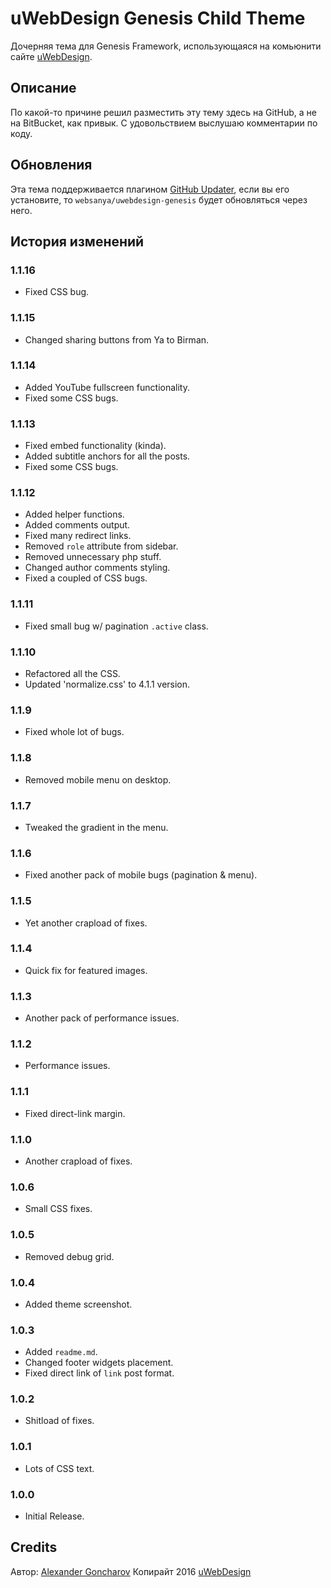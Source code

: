 # uWebDesign Genesis Child Theme

Дочерняя тема для Genesis Framework, использующаяся на комьюнити сайте [uWebDesign](https://uwebdesign.ru/).

## Описание

По какой-то причине решил разместить эту тему здесь на GitHub, а не на BitBucket, как привык. С удовольствием выслушаю комментарии по коду.

## Обновления

Эта тема поддерживается плагином [GitHub Updater](https://github.com/afragen/github-updater), если вы его установите, то `websanya/uwebdesign-genesis` будет обновляться через него.

## История изменений

### 1.1.16
* Fixed CSS bug.

### 1.1.15
* Changed sharing buttons from Ya to Birman.

### 1.1.14
* Added YouTube fullscreen functionality.
* Fixed some CSS bugs.

### 1.1.13
* Fixed embed functionality (kinda).
* Added subtitle anchors for all the posts.
* Fixed some CSS bugs.

### 1.1.12
* Added helper functions.
* Added comments output.
* Fixed many redirect links.
* Removed `role` attribute from sidebar.
* Removed unnecessary php stuff.
* Changed author comments styling.
* Fixed a coupled of CSS bugs.

### 1.1.11
* Fixed small bug w/ pagination `.active` class.

### 1.1.10
* Refactored all the CSS.
* Updated 'normalize.css' to 4.1.1 version.

### 1.1.9
* Fixed whole lot of bugs.

### 1.1.8
* Removed mobile menu on desktop.

### 1.1.7
* Tweaked the gradient in the menu.

### 1.1.6
* Fixed another pack of mobile bugs (pagination & menu).

### 1.1.5
* Yet another crapload of fixes.

### 1.1.4
* Quick fix for featured images.

### 1.1.3
* Another pack of performance issues.

### 1.1.2
* Performance issues.

### 1.1.1
* Fixed direct-link margin.

### 1.1.0
* Another crapload of fixes.

### 1.0.6
* Small CSS fixes.

### 1.0.5
* Removed debug grid.

### 1.0.4
* Added theme screenshot.

### 1.0.3
* Added `readme.md`.
* Changed footer widgets placement.
* Fixed direct link of `link` post format.

### 1.0.2
* Shitload of fixes.

### 1.0.1
* Lots of CSS text.

### 1.0.0
* Initial Release.

## Credits

Автор: [Alexander Goncharov](https://websanya.ru/)
Копирайт 2016 [uWebDesign](https://uwebdesign.ru/)